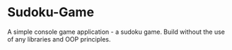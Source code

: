 # Sudoku-Game
A simple console game application - a sudoku game.
Build without the use of any libraries and OOP principles.
